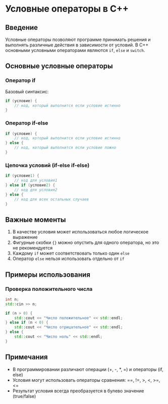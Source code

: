 # Условные операторы в C++

## Введение
Условные операторы позволяют программе принимать решения и выполнять различные действия в зависимости от условий. В C++ основными условными операторами являются `if`, `else` и `switch`.

## Основные условные операторы

### Оператор if
Базовый синтаксис:
```cpp
if (условие) {
    // код, который выполнится если условие истинно
}
```

### Оператор if-else
```cpp
if (условие) {
    // код, который выполнится если условие истинно
} else {
    // код, который выполнится если условие ложно
}
```

### Цепочка условий (if-else if-else)
```cpp
if (условие1) {
    // код для условия1
} else if (условие2) {
    // код для условия2
} else {
    // код для всех остальных случаев
}
```

## Важные моменты
1. В качестве условия может использоваться любое логическое выражение
2. Фигурные скобки `{}` можно опустить для одного оператора, но это не рекомендуется
3. Каждому `if` может соответствовать только один `else`
4. Оператор `else` нельзя использовать отдельно от `if`

## Примеры использования

### Проверка положительного числа
```cpp
int n;
std::cin >> n;

if (n > 0) {
    std::cout << "Число положительное" << std::endl;
} else if (n < 0) {
    std::cout << "Число отрицательное" << std::endl;
} else {
    std::cout << "Число ноль" << std::endl;
}
```

## Примечания
- В программировании различают операции (+, -, *, =) и операторы (if, else)
- Условия могут использовать операторы сравнения: ==, !=, >, <, >=, <=
- Результат условия всегда преобразуется в булево значение (true/false) 